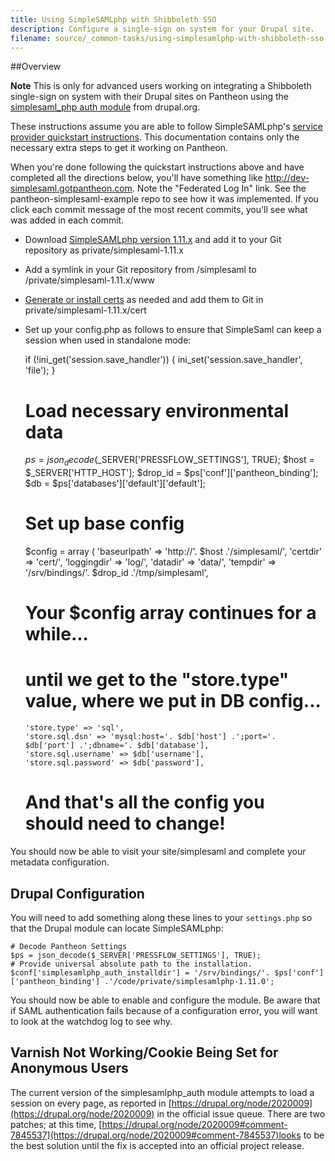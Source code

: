 ```yaml
---
title: Using SimpleSAMLphp with Shibboleth SSO
description: Configure a single-sign on system for your Drupal site.
filename: source/_common-tasks/using-simplesamlphp-with-shibboleth-sso.md
---
```


##Overview

**Note** This is only for advanced users working on integrating a Shibboleth single-sign on system with their Drupal sites on Pantheon using the [simplesaml\_php auth module](http://drupal.org/project/simplesamlphp_auth) from drupal.org.

These instructions assume you are able to follow SimpleSAMLphp's [service provider quickstart instructions](http://simplesamlphp.org/docs/1.9/simplesamlphp-sp). This documentation contains only the necessary extra steps to get it working on Pantheon.

When you're done following the quickstart instructions above and have completed all the directions below, you'll have something like http://dev-simplesaml.gotpantheon.com. Note the "Federated Log In" link. See the pantheon-simplesaml-example repo to see how it was implemented. If you click each commit message of the most recent commits, you'll see what was added in each commit.

- Download [SimpleSAMLphp version 1.11.x](http://simplesamlphp.org/) and add it to your Git repository as private/simplesaml-1.11.x
- Add a symlink in your Git repository from /simplesaml to /private/simplesaml-1.11.x/www
- [Generate or install certs](http://simplesamlphp.org/docs/1.9/simplesamlphp-sp#section_1_1) as needed and add them to Git in private/simplesaml-1.11.x/cert
- Set up your config.php as follows to ensure that SimpleSaml can keep a session when used in standalone mode:

    if (!ini_get('session.save_handler')) {
      ini_set('session.save_handler', 'file');
    }


    # Load necessary environmental data
    $ps = json_decode($_SERVER['PRESSFLOW_SETTINGS'], TRUE);
    $host = $_SERVER['HTTP_HOST'];
    $drop_id = $ps['conf']['pantheon_binding'];
    $db = $ps['databases']['default']['default'];


    # Set up base config
    $config = array (
      'baseurlpath' => 'http://'. $host .'/simplesaml/',
      'certdir' => 'cert/',
      'loggingdir' => 'log/',
      'datadir' => 'data/',
      'tempdir' => '/srv/bindings/'. $drop_id .'/tmp/simplesaml',
    # Your $config array continues for a while...
    # until we get to the "store.type" value, where we put in DB config...
      'store.type' => 'sql',
      'store.sql.dsn' => 'mysql:host='. $db['host'] .';port='. $db['port'] .';dbname='. $db['database'],
      'store.sql.username' => $db['username'],
      'store.sql.password' => $db['password'],
    # And that's all the config you should need to change!

You should now be able to visit your site/simplesaml and complete your metadata configuration.

## Drupal Configuration

You will need to add something along these lines to your `settings.php` so that the Drupal module can locate SimpleSAMLphp:

    # Decode Pantheon Settings
    $ps = json_decode($_SERVER['PRESSFLOW_SETTINGS'], TRUE);
    # Provide universal absolute path to the installation.
    $conf['simplesamlphp_auth_installdir'] = '/srv/bindings/'. $ps['conf']['pantheon_binding'] .'/code/private/simplesamlphp-1.11.0';

You should now be able to enable and configure the module. Be aware that if SAML authentication fails because of a configuration error, you will want to look at the watchdog log to see why.

## Varnish Not Working/Cookie Being Set for Anonymous Users

The current version of the simplesamlphp\_auth module attempts to load a session on every page, as reported in [https://drupal.org/node/2020009](https://drupal.org/node/2020009) in the official issue queue. There are two patches; at this time, [https://drupal.org/node/2020009#comment-7845537](https://drupal.org/node/2020009#comment-7845537)looks to be the best solution until the fix is accepted into an official project release.
